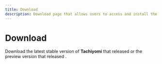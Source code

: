 ```yaml
---
title: Download
description: Download page that allows users to access and install the latest version of the app.
---
```


<script setup>
import DownloadButtons from "../.vitepress/theme/components/DownloadButtons.vue"
import ReleaseDate from "../.vitepress/theme/components/ReleaseDate.vue";
import WhatsNew from "../.vitepress/theme/components/WhatsNew.vue"
</script>

# Download

Download the latest stable version of **Tachiyomi** that released <ReleaseDate type="stable" /> or the preview version that released <ReleaseDate type="preview" />.

<DownloadButtons />

<WhatsNew type="stable" />
